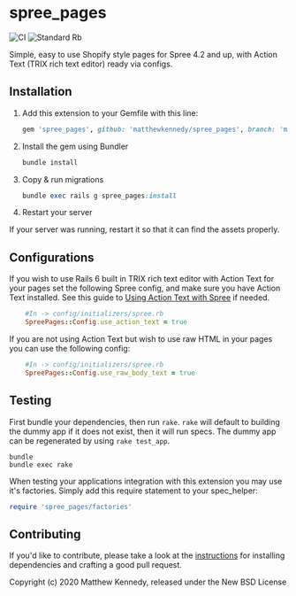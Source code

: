 # spree_pages

![CI](https://github.com/MatthewKennedy/spree_pages/workflows/CI/badge.svg)
![Standard Rb](https://github.com/MatthewKennedy/spree_pages/workflows/Standard%20Rb/badge.svg)

Simple, easy to use Shopify style pages for Spree 4.2 and up, with Action Text (TRIX rich text editor) ready via configs.

## Installation

1. Add this extension to your Gemfile with this line:

    ```ruby
    gem 'spree_pages', github: 'matthewkennedy/spree_pages', branch: 'main'
    ```

2. Install the gem using Bundler

    ```ruby
    bundle install
    ```

3. Copy & run migrations

    ```ruby
    bundle exec rails g spree_pages:install
    ```

4. Restart your server

  If your server was running, restart it so that it can find the assets properly.

## Configurations

If you wish to use Rails 6 built in TRIX rich text editor with Action Text for your pages set the following Spree config, and make sure you have Action Text installed.
See this guide to [Using Action Text with Spree](https://github.com/MatthewKennedy/spree_pages/blob/main/spree_actiontext.md)  if needed.

```ruby
    #In -> config/initializers/spree.rb
    SpreePages::Config.use_action_text = true
```

If you are not using Action Text but wish to use raw HTML in your pages you can use the following config:

```ruby
    #In -> config/initializers/spree.rb
    SpreePages::Config.use_raw_body_text = true
```

## Testing

First bundle your dependencies, then run `rake`. `rake` will default to building the dummy app if it does not exist, then it will run specs. The dummy app can be regenerated by using `rake test_app`.

```shell
bundle
bundle exec rake
```

When testing your applications integration with this extension you may use it's factories.
Simply add this require statement to your spec_helper:

```ruby
require 'spree_pages/factories'
```

## Contributing

If you'd like to contribute, please take a look at the
[instructions](CONTRIBUTING.md) for installing dependencies and crafting a good
pull request.

Copyright (c) 2020 Matthew Kennedy, released under the New BSD License
